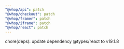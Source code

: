 ```yaml
---
"@whop/api": patch
"@whop/checkout": patch
"@whop/framer": patch
"@whop/iframe": patch
"@whop/react": patch
---
```


chore(deps): update dependency @types/react to v19.1.8
